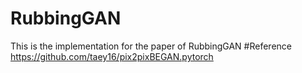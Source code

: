 # RubbingGAN
This is the implementation for the paper of RubbingGAN
#Reference
https://github.com/taey16/pix2pixBEGAN.pytorch

